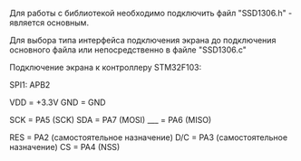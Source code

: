 Для работы с библиотекой необходимо подключить файл "SSD1306.h" - является основным.

Для выбора типа интерфейса подключения экрана до подключения основного файла или непосредственно в файле "SSD1306.c"

Подключение экрана к контроллеру STM32F103:

SPI1: APB2

VDD = +3.3V
GND = GND

SCK = PA5	(SCK)
SDA = PA7	(MOSI)
___ = PA6	(MISO)

RES = PA2	(самостоятельное назначение)
D/C = PA3	(самостоятельное назначение)
CS  = PA4	(NSS)
